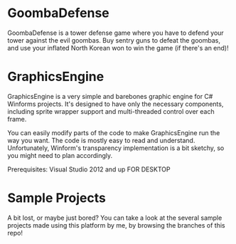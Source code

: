 GoombaDefense
==============
GoombaDefense is a tower defense game where you have to defend your tower against the evil goombas. Buy sentry guns to defeat the goombas, and use your inflated North Korean won to win the game (if there's an end)!

GraphicsEngine
==============

GraphicsEngine is a very simple and barebones graphic engine for C# Winforms projects. It's designed to have only the necessary components, including sprite wrapper support and multi-threaded control over each frame.

You can easily modify parts of the code to make GraphicsEngine run the way you want. The code is mostly easy to read and understand. Unfortunately, Winform's transparency implementation is a bit sketchy, so you might need to plan accordingly.

Prerequisites: Visual Studio 2012 and up FOR DESKTOP

Sample Projects
==============
A bit lost, or maybe just bored? You can take a look at the several sample projects made using this platform by me, by browsing the branches of this repo!
